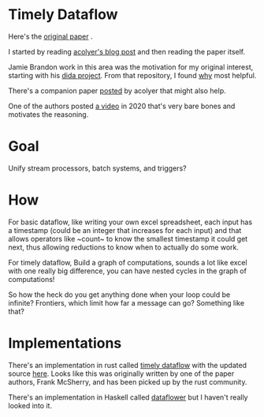 # Timely Dataflow

Here's the [original paper](https://users.soe.ucsc.edu/~abadi/Papers/naiad_final.pdf) .

I started by reading [acolyer's blog post](https://blog.acolyer.org/2015/06/12/naiad-a-timely-dataflow-system/) and then reading the paper itself.

Jamie Brandon work in this area was the motivation for my original interest, starting with his [dida project](https://github.com/jamii/dida). From that repository, I found [why](https://github.com/jamii/dida/blob/main/docs/why.md) most helpful.

There's a companion paper [posted](https://blog.acolyer.org/2015/06/17/differential-dataflow/) by acolyer that might also help.

One of the authors posted [a video](https://www.youtube.com/watch?v=yOnPmVf4YWo) in 2020 that's very bare bones and motivates the reasoning.

# Goal

Unify stream processors, batch systems, and triggers?

# How
For basic dataflow, like writing your own excel spreadsheet, each input has a timestamp (could be an integer that increases for each input) and that allows operators like ~count~ to know the smallest timestamp it could get next, thus allowing reductions to know when to actually do some work.

For timely dataflow, Build a graph of computations, sounds a lot like excel with one really big difference, you can have nested cycles in the graph of computations!

So how the heck do you get anything done when your loop could be infinite? Frontiers, which limit how far a message can go? Something like that?

# Implementations

There's an implementation in rust called [timely dataflow](https://timelydataflow.github.io/timely-dataflow/) with the updated source [here](https://github.com/TimelyDataflow/timely-dataflow). Looks like this was originally written by one of the paper authors, Frank McSherry, and has been picked up by the rust community.

There's an implementation in Haskell called [dataflower](https://github.com/doublecrowngaming/dataflower/) but I haven't really looked into it.
